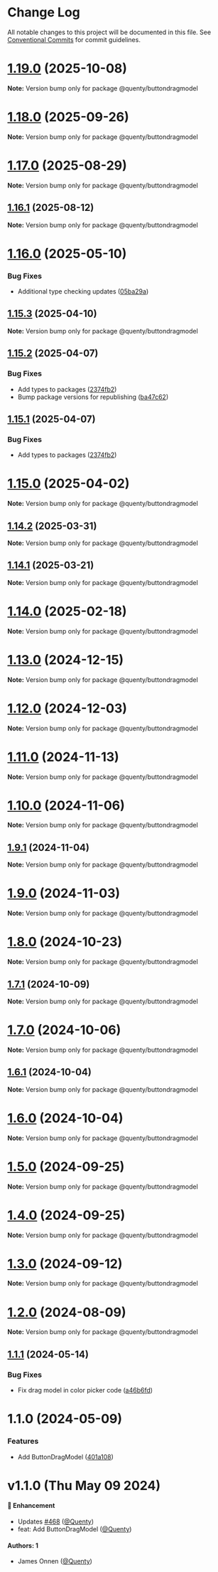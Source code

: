 # Change Log

All notable changes to this project will be documented in this file.
See [Conventional Commits](https://conventionalcommits.org) for commit guidelines.

# [1.19.0](https://github.com/Quenty/NevermoreEngine/compare/@quenty/buttondragmodel@1.18.0...@quenty/buttondragmodel@1.19.0) (2025-10-08)

**Note:** Version bump only for package @quenty/buttondragmodel





# [1.18.0](https://github.com/Quenty/NevermoreEngine/compare/@quenty/buttondragmodel@1.17.0...@quenty/buttondragmodel@1.18.0) (2025-09-26)

**Note:** Version bump only for package @quenty/buttondragmodel





# [1.17.0](https://github.com/Quenty/NevermoreEngine/compare/@quenty/buttondragmodel@1.16.1...@quenty/buttondragmodel@1.17.0) (2025-08-29)

**Note:** Version bump only for package @quenty/buttondragmodel





## [1.16.1](https://github.com/Quenty/NevermoreEngine/compare/@quenty/buttondragmodel@1.16.0...@quenty/buttondragmodel@1.16.1) (2025-08-12)

**Note:** Version bump only for package @quenty/buttondragmodel





# [1.16.0](https://github.com/Quenty/NevermoreEngine/compare/@quenty/buttondragmodel@1.15.3...@quenty/buttondragmodel@1.16.0) (2025-05-10)


### Bug Fixes

* Additional type checking updates ([05ba29a](https://github.com/Quenty/NevermoreEngine/commit/05ba29a03efc9f3feed74b34f1d9dfb237496214))





## [1.15.3](https://github.com/Quenty/NevermoreEngine/compare/@quenty/buttondragmodel@1.15.2...@quenty/buttondragmodel@1.15.3) (2025-04-10)

**Note:** Version bump only for package @quenty/buttondragmodel





## [1.15.2](https://github.com/Quenty/NevermoreEngine/compare/@quenty/buttondragmodel@1.15.0...@quenty/buttondragmodel@1.15.2) (2025-04-07)


### Bug Fixes

* Add types to packages ([2374fb2](https://github.com/Quenty/NevermoreEngine/commit/2374fb2b043cfbe0e9b507b3316eec46a4e353a0))
* Bump package versions for republishing ([ba47c62](https://github.com/Quenty/NevermoreEngine/commit/ba47c62e32170bf74377b0c658c60b84306dc294))





## [1.15.1](https://github.com/Quenty/NevermoreEngine/compare/@quenty/buttondragmodel@1.15.0...@quenty/buttondragmodel@1.15.1) (2025-04-07)


### Bug Fixes

* Add types to packages ([2374fb2](https://github.com/Quenty/NevermoreEngine/commit/2374fb2b043cfbe0e9b507b3316eec46a4e353a0))





# [1.15.0](https://github.com/Quenty/NevermoreEngine/compare/@quenty/buttondragmodel@1.14.2...@quenty/buttondragmodel@1.15.0) (2025-04-02)

**Note:** Version bump only for package @quenty/buttondragmodel





## [1.14.2](https://github.com/Quenty/NevermoreEngine/compare/@quenty/buttondragmodel@1.14.1...@quenty/buttondragmodel@1.14.2) (2025-03-31)

**Note:** Version bump only for package @quenty/buttondragmodel





## [1.14.1](https://github.com/Quenty/NevermoreEngine/compare/@quenty/buttondragmodel@1.14.0...@quenty/buttondragmodel@1.14.1) (2025-03-21)

**Note:** Version bump only for package @quenty/buttondragmodel





# [1.14.0](https://github.com/Quenty/NevermoreEngine/compare/@quenty/buttondragmodel@1.13.0...@quenty/buttondragmodel@1.14.0) (2025-02-18)

**Note:** Version bump only for package @quenty/buttondragmodel





# [1.13.0](https://github.com/Quenty/NevermoreEngine/compare/@quenty/buttondragmodel@1.12.0...@quenty/buttondragmodel@1.13.0) (2024-12-15)

**Note:** Version bump only for package @quenty/buttondragmodel





# [1.12.0](https://github.com/Quenty/NevermoreEngine/compare/@quenty/buttondragmodel@1.11.0...@quenty/buttondragmodel@1.12.0) (2024-12-03)

**Note:** Version bump only for package @quenty/buttondragmodel





# [1.11.0](https://github.com/Quenty/NevermoreEngine/compare/@quenty/buttondragmodel@1.10.0...@quenty/buttondragmodel@1.11.0) (2024-11-13)

**Note:** Version bump only for package @quenty/buttondragmodel





# [1.10.0](https://github.com/Quenty/NevermoreEngine/compare/@quenty/buttondragmodel@1.9.1...@quenty/buttondragmodel@1.10.0) (2024-11-06)

**Note:** Version bump only for package @quenty/buttondragmodel





## [1.9.1](https://github.com/Quenty/NevermoreEngine/compare/@quenty/buttondragmodel@1.9.0...@quenty/buttondragmodel@1.9.1) (2024-11-04)

**Note:** Version bump only for package @quenty/buttondragmodel





# [1.9.0](https://github.com/Quenty/NevermoreEngine/compare/@quenty/buttondragmodel@1.8.0...@quenty/buttondragmodel@1.9.0) (2024-11-03)

**Note:** Version bump only for package @quenty/buttondragmodel





# [1.8.0](https://github.com/Quenty/NevermoreEngine/compare/@quenty/buttondragmodel@1.7.1...@quenty/buttondragmodel@1.8.0) (2024-10-23)

**Note:** Version bump only for package @quenty/buttondragmodel





## [1.7.1](https://github.com/Quenty/NevermoreEngine/compare/@quenty/buttondragmodel@1.7.0...@quenty/buttondragmodel@1.7.1) (2024-10-09)

**Note:** Version bump only for package @quenty/buttondragmodel





# [1.7.0](https://github.com/Quenty/NevermoreEngine/compare/@quenty/buttondragmodel@1.6.1...@quenty/buttondragmodel@1.7.0) (2024-10-06)

**Note:** Version bump only for package @quenty/buttondragmodel





## [1.6.1](https://github.com/Quenty/NevermoreEngine/compare/@quenty/buttondragmodel@1.6.0...@quenty/buttondragmodel@1.6.1) (2024-10-04)

**Note:** Version bump only for package @quenty/buttondragmodel





# [1.6.0](https://github.com/Quenty/NevermoreEngine/compare/@quenty/buttondragmodel@1.5.0...@quenty/buttondragmodel@1.6.0) (2024-10-04)

**Note:** Version bump only for package @quenty/buttondragmodel





# [1.5.0](https://github.com/Quenty/NevermoreEngine/compare/@quenty/buttondragmodel@1.4.0...@quenty/buttondragmodel@1.5.0) (2024-09-25)

**Note:** Version bump only for package @quenty/buttondragmodel





# [1.4.0](https://github.com/Quenty/NevermoreEngine/compare/@quenty/buttondragmodel@1.3.0...@quenty/buttondragmodel@1.4.0) (2024-09-25)

**Note:** Version bump only for package @quenty/buttondragmodel





# [1.3.0](https://github.com/Quenty/NevermoreEngine/compare/@quenty/buttondragmodel@1.2.0...@quenty/buttondragmodel@1.3.0) (2024-09-12)

**Note:** Version bump only for package @quenty/buttondragmodel





# [1.2.0](https://github.com/Quenty/NevermoreEngine/compare/@quenty/buttondragmodel@1.1.1...@quenty/buttondragmodel@1.2.0) (2024-08-09)

**Note:** Version bump only for package @quenty/buttondragmodel





## [1.1.1](https://github.com/Quenty/NevermoreEngine/compare/@quenty/buttondragmodel@1.1.0...@quenty/buttondragmodel@1.1.1) (2024-05-14)


### Bug Fixes

* Fix drag model in color picker code ([a46b6fd](https://github.com/Quenty/NevermoreEngine/commit/a46b6fd06a7a385cdbca1ec6e6102becd499e579))





# 1.1.0 (2024-05-09)


### Features

* Add ButtonDragModel ([401a108](https://github.com/Quenty/NevermoreEngine/commit/401a108c422e5582298ac69a6d50a34a771492b4))





# v1.1.0 (Thu May 09 2024)

#### 🚀 Enhancement

- Updates [#468](https://github.com/Quenty/NevermoreEngine/pull/468) ([@Quenty](https://github.com/Quenty))
- feat: Add ButtonDragModel ([@Quenty](https://github.com/Quenty))

#### Authors: 1

- James Onnen ([@Quenty](https://github.com/Quenty))
